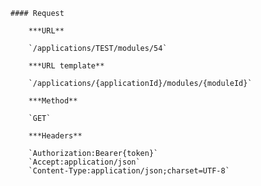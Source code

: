     #### Request

        ***URL**

        `/applications/TEST/modules/54`

        ***URL template**

        `/applications/{applicationId}/modules/{moduleId}`

        ***Method**

        `GET`

        ***Headers**

        `Authorization:Bearer{token}`
        `Accept:application/json`
        `Content-Type:application/json;charset=UTF-8`
